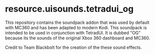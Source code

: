 # resource.uisounds.tetradui_og

This repository contains the soundpack addon that was used by default with MC360 and has been adapted to modern Kodi.
This soundpack is intended to be used in conjunction with TetradUI. It is dubbed "OG" because its the sounds of the original Xbox 360 dashboard and MC360. 

Credit to Team Blackbolt for the creation of the these sound effects.
